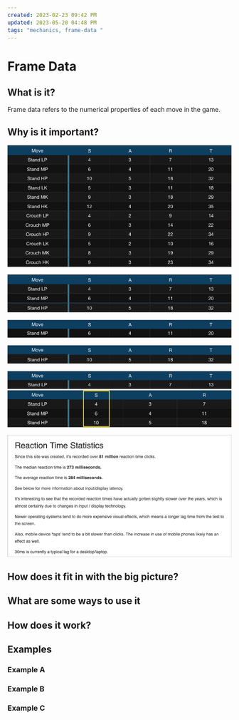 ```yaml
---
created: 2023-02-23 09:42 PM
updated: 2023-05-20 04:48 PM
tags: "mechanics, frame-data "
---
```

# Frame Data
## What is it?
Frame data refers to the numerical properties of each move in the game.   

## Why is it important?
![](../images/2023-05-11-16-53-28.png)

![](../images/2023-05-11-16-54-42.png)

![](../images/2023-05-11-16-56-14.png)

![](../images/2023-05-11-16-59-51.png)

![](../images/2023-05-11-17-00-03.png)
![](../images/2023-05-11-17-35-54.png)

![](../images/2023-05-11-17-42-39.png)


## How does it fit in with the big picture?


## What are some ways to use it


## How does it work?


## Examples
### Example A

### Example B

### Example C